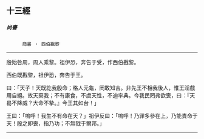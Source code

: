 

## 十三經

##### 尚書
　　　`商書 ‧ 西伯戡黎`

* * *

殷始咎周，周人乘黎。祖伊恐，奔告于受，作西伯戡黎。

西伯既戡黎，祖伊恐，奔告于王。

曰：「天子！天既訖我殷命；格人元龜，罔敢知吉。非先王不相我後人，惟王淫戲用自絕。故天棄我；不有康食，不虞天性，不迪率典。今我民罔弗欲喪，曰：『天曷不降威？大命不摯。』今王其如台！」

王曰：「嗚呼！我生不有命在天？」祖伊反曰：「嗚呼！乃罪多參在上，乃能責命于天！殷之即喪，指乃功；不無戮于爾邦。」

* * *

